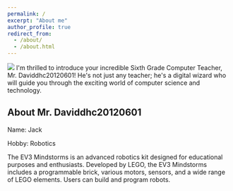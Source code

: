 ```yaml
---
permalink: /
excerpt: "About me"
author_profile: true
redirect_from: 
  - /about/
  - /about.html
---
```


![](https://www.pixelstalk.net/wp-content/uploads/2016/07/Wallpapers-pexels-photo.jpg)
I'm thrilled to introduce your incredible Sixth Grade Computer Teacher, Mr. Daviddhc20120601! He's not just any teacher; he's a digital wizard who will guide you through the exciting world of computer science and technology.

## About Mr. Daviddhc20120601

Name: Jack

Hobby: Robotics

The EV3 Mindstorms is an advanced robotics kit designed for educational purposes and enthusiasts. Developed by LEGO, the EV3 Mindstorms includes a programmable brick, various motors, sensors, and a wide range of LEGO elements. Users can build and program robots.




